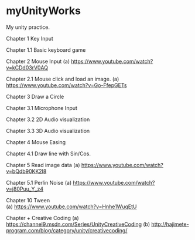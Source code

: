 # myUnityWorks
My unity practice.


Chapter 1      Key Input

Chapter 1.1    Basic keyboard game

Chapter 2      Mouse Input
(a) https://www.youtube.com/watch?v=kCDd03rV0AQ

Chapter 2.1    Mouse click and load an image.
     (a) https://www.youtube.com/watch?v=Go-FfepGETs

Chapter 3      Draw a Circle

Chapter 3.1    Microphone Input 

Chapter 3.2    2D Audio visualization

Chapter 3.3    3D Audio visualization

Chapter 4      Mouse Easing

Chapter 4.1    Draw line with Sin/Cos.                

Chapter 5      Read image data
     (a) https://www.youtube.com/watch?v=bQdb90KK2l8

Chapter 5.1    Perlin Noise
     (a) https://www.youtube.com/watch?v=j80Puu_Y_z4

Chapter 10     Tween                                
     (a) https://www.youtube.com/watch?v=Hnhe1WuqEtU

Chapter +      Creative Coding
     (a) https://channel9.msdn.com/Series/UnityCreativeCoding
     (b) http://hajimete-program.com/blog/category/unity/creativecoding/ 
